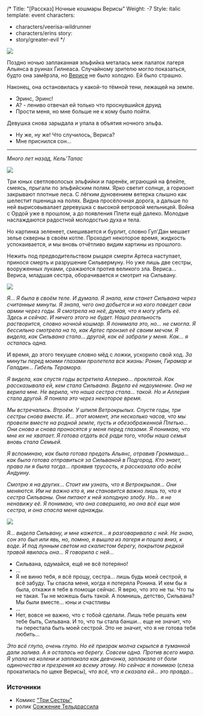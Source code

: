 /*
Title: "[Рассказ] Ночные кошмары Верисы"
Weight: -7
Style: italic
template: event
characters:
- characters/veerisa-wildrunner
- characters/erins
story:
- story/greater-evil
*/

![](https://i.postimg.cc/kMbMLcv7/image.png)

Поздно ночью заплаканная эльфийка металась меж палаток лагеря Альянса в руинах Гилнеаса. Случайному зрителю могло показаться, будто она замёрзла, но [Верисе](/characters/veerisa-wildrunner) не было холодно. Ей было страшно.

Наконец, она остановилась у какой-то тёмной тени, лежащей на земле.

- Эринс, Эринс!
- А? - лениво отвечал ей только что проснувшийся друид
- Прости меня, но мне больше не к кому было пойти.

Девушка снова зарыдала и упала в объятия ночного эльфа.

- Ну же, ну же! Что случилось, Вериса?
- Мне приснился сон...

---

*Много лет назад, Кель'Талас*

![](https://i.postimg.cc/FHJxLwj2/image.png)

Три юных светловолосых эльфийки и паренёк, играющий на флейте, смеясь, прыгали по эльфийским полям. Ярко светит солнце, а горизонт закрывают плотные леса. С лёгким дуновением ветерка слышно как шелестит пшеница на полях. Видна просёлочная дорога, а дальше по ней вырисовывалает деревушка с высокой ветровой мельницей. Война с Ордой уже в прошлом, а до появления Плети ещё далеко. Молодые наслаждаются радостной молодостью духа и тела.

Но картинка зеленеет, смешивается и бурлит, словно Гул'Дан мешает зелье скверны в своём котле. Проходит некоторое время, жидкость успокаивается, и мы вновь отчётливо видим картины из прошлого.

Нежить под предводительством рыцаря смерти Артеса наступает, принося смерть и разрушение Сильвермуну. Но уже лишь две сестры, вооруженных луками, сражаются против великого зла. Вериса... Вериса, младшая сестра, оборачивается и смотрит на Сильвану.

![](https://i.postimg.cc/NMQ8ZMWc/image.png)

*Я... Я была в своём теле. И думала. Я знала, кем станет Сильвана через считанные минуты. Я знала, чего она добьется и на кого поведет свои армии через годы. Я смотрела на неё, думая, что я могу убить её. Здесь и сейчас. И ничего этого не будет. Наша реальность растворится, словно ночной кошмар. Я понимала это, но... не смогла. Я бессильно смотрела на то, как Артес пронзил её своим мечом. Я видела, как Сильвана стала... другой, как её забрали у меня. Как... я осталась одна.*

И время, до этого текущее словно мёд с ложки, ускорило свой ход. *За минуты перед моими глазами пролетела вся жизнь: Ронин, Гирамар и Галадин... Гибель Терамора.*

*Я видела, как спустя годы встретила Аллерию... проклятой. Как рассказывала ей, кем стала Сильвана. Видела её недоумение. Она не верила мне. Не верила, что наша сестра стала... такой. Но и Аллерия стала другой. Я поняла это через некоторое время.*

*Мы встречались. Втроём. У шпиля Ветрокрылых. Спустя годы, три сестры снова вместе. И... этот момент, эти несколько часов, что мы провели вместе на родной земле, пусть и обезображенной Плетью... Они снова и снова проносятся у меня перед глазами. Я понимаю, что мне их не хватает. Я готова отдать всё ради того, чтобы наша семья вновь стала Семьей.*

*Я вспоминаю, как была готова предать Альянс, отравив Громмаша... как была готова отправиться за Сильваной в Подгород. Кто знает, права ли я была тогда... проявив трусость, я рассказала обо всём Андуину.*

*Смотрю я на других... Стоит им узнать, что я Ветрокрылая... Они меняются. Им не важно кто я, им становится важно лишь то, что я сестра Сильваны. Они питают к ней холодную злобу. Но... я не ненавижу её. Я понимаю, что она совершила, но она всё еще моя сестра, и она спасла меня однажды.*

![](https://i.postimg.cc/tR2DQ3qm/worldofwarcraftsylvanas-1565565617862-6056.jpg)

*Я... видела Сильвану, и мне кажется... я разговаривала с ней. Не знаю, сон это был или явь, но, помню, я вышла из лагеря и пошла вниз, к воде. И под лунным светом на скалистом берегу, покрытом редкой травой явилась она... Я говорила с ней...*

- Сильвана, одумайся, ещё не всё потеряно!
- ...
- Я не виню тебя, я всё прощу, сестра... лишь будь моей сестрой, я всё забуду. Ты спасла меня, когда я потеряла Ронина. И кем бы я была, откажи я тебе в помощи сейчас. Я верю, что это не ты. Что ты не такая. Ты не можешь быть такой. А помнишь, детство, Сильвана? Мы были вместе... юны и счастливы
- ...
- Нет, вовсе не важно, что с тобой сделали. Лишь тебе решать кем тебе быть, Сильвана. И то, что ты стала банши... еще не значит, что ты перестала быть моей сестрой. Это не значит, что я не готова тебя любить...

*Это всё глупо, очень глупо. Но её призрак молча скрылся в туманной дали залива. А я осталась на берегу. Совсем одна. Против всего мира. Я упала на колени и заплакала как девчонка, заплакала от боли одиночества и презрения ко всему этому. Но сейчас я понимаю* (слеза прокатилась по щеке Верисы)*, что всё, что я сказала ей... это правда...*


### Источники
- Комикс ["Три Сестры"](http://assets.worldofwarcraft.com/expansion-8.0/comics/windrunner-6R2rvc3JU9WzSczV/WoW_003_ThreeSisters_ruRU.pdf)
- ролик [Сожжение Тельдрассила](https://www.youtube.com/watch?v=GNkt3rb1pCk)